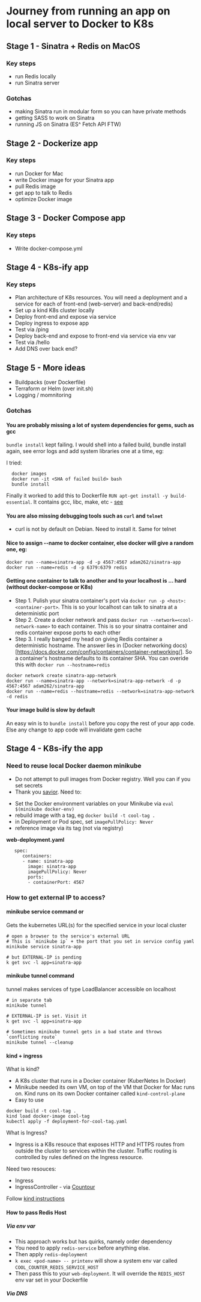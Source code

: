 # Journey from running an app on local server to Docker to K8s

## Stage 1 - Sinatra + Redis on MacOS
### Key steps
* run Redis locally
* run Sinatra server

### Gotchas
* making Sinatra run in modular form so you can have private methods
* getting SASS to work on Sinatra
* running JS on Sinatra (ES^ Fetch API FTW)

## Stage 2 - Dockerize app
### Key steps
* run Docker for Mac
* write Docker image for your Sinatra app
* pull Redis image
* get app to talk to Redis
* optimize Docker image

## Stage 3 - Docker Compose app
### Key steps
* Write docker-compose.yml

## Stage 4 - K8s-ify app
### Key steps
* Plan architecture of K8s resources. You will need a deployment and a service for each of front-end (web-server) and back-end(redis)
* Set up a kind K8s cluster locally
* Deploy front-end and expose via service
* Deploy ingress to expose app
* Test via /ping
* Deploy back-end and expose to front-end via service via env var
* Test via /hello
* Add DNS over back end?

## Stage 5 - More ideas
* Buildpacks (over Dockerfile)
* Terraform or Helm (over init.sh)
* Logging / momnitoring

### Gotchas
#### You are probably missing a lot of system dependencies for gems, such as gcc 
`bundle install` kept failing. I would shell into a failed build, bundle install again, see error logs and add
system libraries one at a time, eg:

I tried: 
```
  docker images
  docker run -it <SHA of failed build> bash
  bundle install
  ```
Finally it worked to add this to Dockerfile `RUN apt-get install -y build-essential`. It contains gcc, libc, make, etc - [see](https://packages.debian.org/sid/build-essential)

#### You are also missing debugging tools such as `curl` and `telnet`
* curl is not by default on Debian. Need to install it. Same for telnet

#### Nice to assign --name to docker container, else docker will give a random one, eg:
```
docker run --name=sinatra-app -d -p 4567:4567 adam262/sinatra-app
docker run --name=redis -d -p 6379:6379 redis
``` 

#### Getting one container to talk to another and to your localhost is ... hard (without docker-compose or K8s)
* Step 1. Pulish your sinatra container's port via `docker run -p <host>:<container-port>`. This is so your localhost can talk to sinatra at a deterministic port
* Step 2. Create a docker network and pass `docker run --network=<cool-network-name>` to each container. This is so your sinatra container and redis container expose ports to each other
* Step 3. I really banged my head on giving Redis container a deterministic hostname.  The answer lies in (Docker networking docs) [https://docs.docker.com/config/containers/container-networking/]. So a container's hostname defaults to its container SHA. You can overide this with `docker run --hostname=redis`


```
docker network create sinatra-app-network
docker run --name=sinatra-app --network=sinatra-app-network -d -p 4567:4567 adam262/sinatra-app
docker run --name=redis --hostname=redis --network=sinatra-app-network -d redis
```

#### Your image build is slow by default
An easy win is to `bundle install` before you copy the rest of your app code. Else any change to app code will invalidate gem cache

## Stage 4 - K8s-ify the app
### Need to reuse local Docker daemon minikube
* Do not attempt to pull images from Docker registry. Well you can if you set secrets
* Thank you [savior](https://stackoverflow.com/questions/42564058/how-to-use-local-docker-images-with-minikube). Need to:
- Set the Docker environment variables on your Minikube via `eval $(minikube docker-env)`
- rebuild image with a tag, eg `docker build -t cool-tag .`
- in Deployment or Pod spec, set `imagePullPolicy: Never`
- reference image via its tag (not via registry)

**web-deployment.yaml**
```
   spec:
      containers:
      - name: sinatra-app
        image: sinatra-app
        imagePullPolicy: Never
        ports:
        - containerPort: 4567
```

### How to get external IP to access?
#### minikube service command or 
Gets the kubernetes URL(s) for the specified service in your local cluster
```
# open a browser to the service's external URL
# This is `minikube ip` + the port that you set in service config yaml 
minikube service sinatra-app

# but EXTERNAL-IP is pending
k get svc -l app=sinatra-app
``` 

#### minikube tunnel command
tunnel makes services of type LoadBalancer accessible on localhost
```
# in separate tab
minikube tunnel

# EXTERNAL-IP is set. Visit it
k get svc -l app=sinatra-app

# Sometimes minikube tunnel gets in a bad state and throws `conflicting route`
minikube tunnel --cleanup
``` 

#### kind + ingress
What is kind?
* A K8s cluster that runs in a Docker container (KuberNetes In Docker)
* Minikube needed its own VM, on top of the VM that Docker for Mac runs on. Kind runs on its own Docker container called `kind-control-plane`
* Easy to use

```
docker build -t cool-tag .
kind load docker-image cool-tag
kubectl apply -f deployment-for-cool-tag.yaml
```

What is Ingress?
* Ingress is a K8s resouce that exposes HTTP and HTTPS routes from outside the cluster to services within the cluster. Traffic routing is controlled by rules defined on the Ingress resource.

Need two resouces:
* Ingress
* IngressController - via [Countour](https://projectcontour.io/)

Follow [kind instructions](https://kind.sigs.k8s.io/docs/user/ingress/)

#### How to pass Redis Host
##### Via env var
* This approach works but has quirks, namely order dependency
* You need to apply `redis-service` before anything else. 
* Then apply `redis-deployment`
* `k exec <pod-name> -- printenv` will show a system env var called `COOL_COUNTER_REDIS_SERVICE_HOST`
* Then pass this to your `web-deployment`. It will override the `REDIS_HOST` env var set in your Dockerfile  

##### Via DNS

